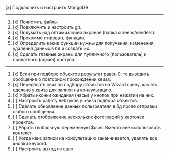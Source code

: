 [x] Подключить и настроить MongoDB.

----

1. [x] Почистить файлы.
2. [x] Подключить и настроить git.
3. [x] Подумать над оптимизацией экранов (папка screens/senders).
4. [x] Прокомментировать функции.
5. [x] Определить какие функции нужны для получения, изменения, удаления данных в бд и создать их.
6. [x] Сделать главные экраны для публичного (пользователь) и приватного (админ) доступа.

----

1. [x] Если при подборе объектов результат равен 0, то выводить сообщение о повторном прохождении квиза.
2. [x] Переделать квиз по подбору объектов на Wizard сцену, как это сделано у квиза для записи на консультацию.
3. [x] Убрать иконки ожидания (часы) у кнопок при нажатии на них.
4. [ ] Настроить работу вебхуков у квиза подбора объектов.
5. [ ] Сделать обновление данных пользователя в бд после отправки любого сообщения.
6. [ ] Сделать отображение нескольких фотографий у карточек проектов.
7. [ ] Убрать глобальную переменную $user. Вместо нее использовать контекст.
8. [ ] Когда квиз записи на консультацию заканчивается, удалять все кнопки keybord.
9. [ ] Настроить выход из сцен